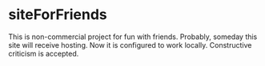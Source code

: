 # siteForFriends
This is non-commercial project for fun with friends. 
Probably, someday this site will receive hosting. 
Now it is configured to work locally. Constructive criticism is accepted.
